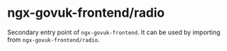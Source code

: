 # ngx-govuk-frontend/radio

Secondary entry point of `ngx-govuk-frontend`. It can be used by importing from `ngx-govuk-frontend/radio`.
